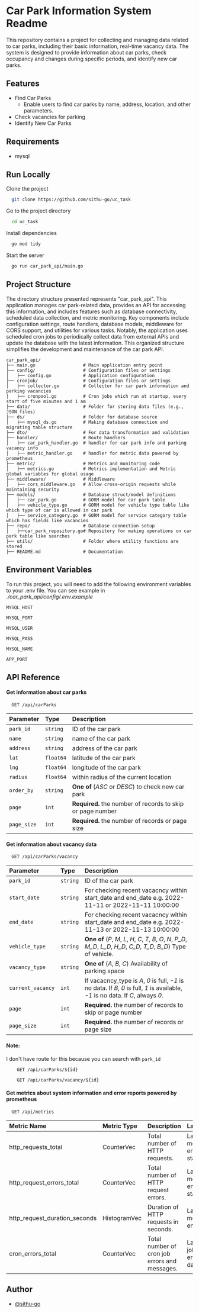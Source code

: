 
# Car Park Information System Readme

This repository contains a project for collecting and managing data related to car parks, including their basic information, real-time vacancy data. The system is designed to provide information about car parks, check occupancy and changes during specific periods, and identify new car parks.


## Features

- Find Car Parks
    - Enable users to find car parks by name, address, location, and other parameters.
- Check vacancies for parking
- Identify New Car Parks


## Requirements

* mysql
    
## Run Locally

Clone the project

```bash
  git clone https://github.com/sithu-go/uc_task
```

Go to the project directory

```bash
  cd uc_task
```

Install dependencies

```bash
  go mod tidy
```

Start the server

```bash
  go run car_park_api/main.go
```


## Project Structure

The directory structure presented represents "car_park_api". This application manages car park-related data, provides an API for accessing this information, and includes features such as database connectivity, scheduled data collection, and metric monitoring. Key components include configuration settings, route handlers, database models, middleware for CORS support, and utilities for various tasks. Notably, the application uses scheduled cron jobs to periodically collect data from external APIs and update the database with the latest information. This organized structure simplifies the development and maintenance of the car park API.

```tree
car_park_api/
├── main.go                  # Main application entry point
├── config/                  # Configuration files or settings
│   ├── config.go            # Application configuration
├── cronjob/                 # Configuration files or settings
│   ├── collector.go         # Collector for car park information and parking vacancies
│   ├── cronpool.go          # Cron jobs which run at startup, every start of five minutes and 1 am
├── data/                    # Folder for storing data files (e.g., JSON files)
├── ds/                      # Folder for database source
│   ├── mysql_ds.go          # Making database connection and migrating table structure
├── dto/                     # For data transformation and validation
├── handler/                 # Route handlers
│   ├── car_park_handler.go  # handler for car park info and parking vacancy info 
│   ├── metric_handler.go    # handler for metric data powered by prometheus
├── metric/                  # Metrics and monitoring code
│   ├── metrics.go           # Metrics implementation and Metric global variables for global usage
├── middleware/              # Middleware
│   ├── cors_middleware.go   # Allow cross-origin requests while maintaining security
├── models/                  # Database struct/model definitions
│   ├── car_park.go          # GORM model for car park table
│   ├── vehicle_type.go      # GORM model for vehicle type table like which type of car is allowed in car park
│   ├── service_category.go  # GORM model for service category table which has fields like vacancies
├── repo/                    # Database connection setup
│   ├──car_park_repository.go# Repository for making operations on car park table like searches
├── utils/                   # Folder where utility functions are stored
├── README.md                # Documentation
```
## Environment Variables

To run this project, you will need to add the following environment variables to your .env file. You can see example in _./car_park_api/config/.env.example_

`MYSQL_HOST`

`MYSQL_PORT`

`MYSQL_USER`

`MYSQL_PASS`

`MYSQL_NAME`

`APP_PORT`
## API Reference

#### Get information about car parks

```http
  GET /api/carParks
```

| Parameter     | Type      | Description                                                |
| :--------     | :-------  | :----------------------------------------------------------|
| `park_id`     | `string`  | ID of the car park                                         |
| `name`        | `string`  | name of the car park                                       |
| `address`     | `string`  | address of the car park                                    |
| `lat`         | `float64` | latitude of the car park                                   |
| `lng`         | `float64` | longitude of the car park                                  |
| `radius`      | `float64` | within radius of the current location                      |
| `order_by`    | `string`  | **One of** (_ASC_ or _DESC_) to check new car park                                    |
| `page`        | `int`     | **Required.** the number of records to skip or page number |
| `page_size`   | `int`     | **Required.** the number of records or page size           |


#### Get information about vacancy data

```http
  GET /api/carParks/vacancy
```

| Parameter     | Type          | Description                                           |
| :--------     | :-------      | :-----------------------------------------------------|
| `park_id`     | `string`      | ID of the car park                                    |
| `start_date`  | `string`      | For checking recent vacacncy within start_date and end_date e.g. 2022-11-11 or 2022-11-11 10:00:00  |
| `end_date`    | `string`      | For checking recent vacacncy within start_date and end_date e.g. 2022-11-13 or 2022-11-13 10:00:00  |
| `vehicle_type`| `string`      | **One of** (_P_, _M_, _L_, _H_, _C_, _T_, _B_, _O_, _N_, _P_D_, _M_D_, _L_D_, _H_D_, _C_D_, _T_D_, _B_D_) Type of vehicle.  |
| `vacancy_type`| `string`      | **One of** (_A_, _B_, _C_) Availability of parking space|
| `current_vacancy` | `int`     | If vacacncy_type is _A_, _0_ is full, _-1_ is no data. If _B_, _0_ is full, _1_ is available, _-1_ is no data. If _C_, always _0_.          |
| `page`        | `int`         | **Required.** the number of records to skip or page number  |
| `page_size`   | `int`         | **Required.** the number of records or page size          |

#### Note:

I don't have route for this because you can search with `park_id`

```http
    GET /api/carParks/${id}
```

```http
    GET /api/carParks/vacancy/${id}
```

#### Get metrics about system information and error reports powered by prometheus

```http
  GET /api/metrics
```

| Metric Name         | Metric Type      | Description                                  | Labels                                       |
| :------------------- | :---------------  | :-------------------------------------------- | :--------------------------------------------------------------    |
| http_requests_total      | CounterVec       | Total number of HTTP requests.                | Labels: method, endpoint, status_code                               |
| http_request_errors_total        | CounterVec       | Total number of HTTP request errors.         | Labels: method, endpoint, status_code                               |
| http_request_duration_seconds     | HistogramVec     | Duration of HTTP requests in seconds.       | Labels: method, endpoint  |
| cron_errors_total    | CounterVec       | Total number of cron job errors and messages.| Labels: job_name, error_message, data(e.g. id)                               |


## Author

- [@sithu-go](https://www.github.com/sithu-go)

